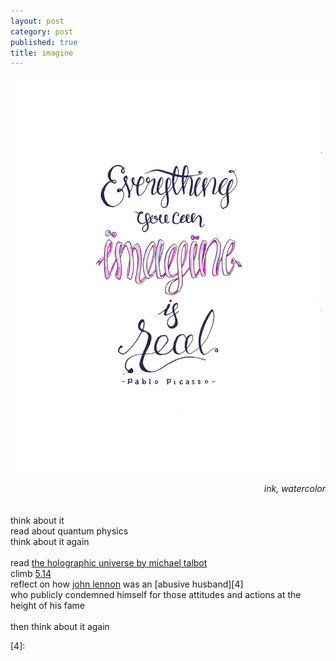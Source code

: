 ```yaml
---
layout: post
category: post
published: true
title: imagine
---
```

![imagine](/media/imagine-1200w.jpeg)
<!--more-->
<span class='date' style='float:right;'>*ink, watercolor*</span>   \
  \
  \
think about it  \
read about quantum physics  \
think about it again  \
  \
read [the holographic universe by michael talbot][1]  \
climb [5.14][2]  \
reflect on how [john lennon][3] was an [abusive husband][4]  \
who publicly condemned himself for those attitudes and actions at the height of his fame   \
  \
then think about it again
  
[1]:https://www.harpercollins.com/products/the-holographic-universe-michael-talbot?variant=32130731737122
[2]:https://www.instagram.com/tv/CAV00wej54w/?utm_source=ig_web_copy_link
[3]:https://www.youtube.com/watch?v=VOgFZfRVaww
[4]: